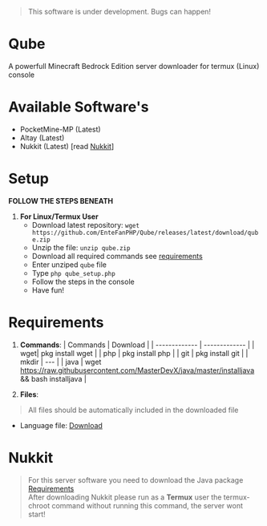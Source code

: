 > This software is under development. Bugs can happen!

# Qube
A powerfull Minecraft Bedrock Edition server downloader for termux (Linux) console

# Available Software's
- PocketMine-MP (Latest)
- Altay (Latest)
- Nukkit (Latest) [read [Nukkit](#nukkit)]

# Setup

**FOLLOW THE STEPS BENEATH**

1. **For Linux/Termux User**
    * Download latest repository: `wget https://github.com/EnteFanPHP/Qube/releases/latest/download/qube.zip`
    * Unzip the file: `unzip qube.zip`
    * Download all required commands see [requirements](#requirements)
    * Enter unziped `qube` file
    * Type `php qube_setup.php`
    * Follow the steps in the console
    * Have fun!
    
    
# Requirements

1. **Commands**:
    | Commands | Download |
    | ------------- | ------------- |
    | wget| pkg install wget |
    | php | pkg install php  |
    | git | pkg install git  |
    | mkdir | --- |
    | java | wget https://raw.githubusercontent.com/MasterDevX/java/master/installjava && bash installjava |
    
2. **Files**:
> All files should be automatically included in the downloaded file
* Language file: [Download](https://github.com/Qube001/Qube-language-file/releases/latest)

# Nukkit
> For this server software you need to download the Java package [Requirements](#requirements) <br>
> After downloading Nukkit please run as a __Termux__ user the termux-chroot command without running this command, the server wont start!
